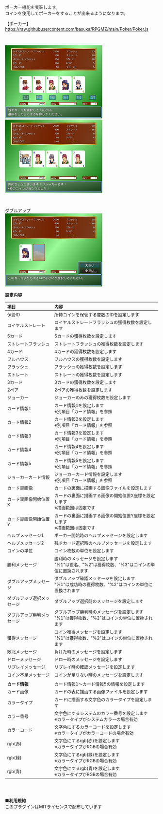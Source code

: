 ポーカー機能を実装します。</br>
コインを使用してポーカーをすることが出来るようになります。</br>

【ポーカー】</br>
https://raw.githubusercontent.com/basuka/RPGMZ/main/Poker/Poker.js</br>

</br>

![Image](/Poker/image/image1.png)　![Image](/Poker/image/image2.png)</br>

</br>

ダブルアップ</br>
![Image](/Poker/image/image3.png)


<B>設定内容</B></br>

| 項目 | 内容 |
| :--- | :--- |
|保管ID|所持コインを保管する変数のIDを設定します|
|ロイヤルストレート|ロイヤルストレートフラッシュの獲得枚数を設定します|
|5カード|5カードの獲得枚数を設定します|
|ストレートフラッシュ|ストレートフラッシュの獲得枚数を設定します|
|4カード|4カードの獲得枚数を設定します|
|フルハウス|フルハウスの獲得枚数を設定します|
|フラッシュ|フラッシュの獲得枚数を設定します|
|ストレート|ストレートの獲得枚数を設定します|
|3カード|3カードの獲得枚数を設定します|
|2ペア|2ペアの獲得枚数を設定します|
|ジョーカー|ジョーカーのみの獲得枚数を設定します|
|カード情報1|カード情報1を設定します</br>※別項目「カード情報」を参照|
|カード情報2|カード情報2を設定します</br>※別項目「カード情報」を参照|
|カード情報3|カード情報3を設定します</br>※別項目「カード情報」を参照|
|カード情報4|カード情報4を設定します</br>※別項目「カード情報」を参照|
|カード情報5|カード情報5を設定します</br>※別項目「カード情報」を参照|
|ジョーカーカード情報|ジョーカーカード情報を設定します</br>※別項目「カード情報」を参照|
|カード裏画像|カードの裏面に描画する画像ファイルを設定します|
|カード裏画像開始位置X|カードの裏面に描画する画像の開始位置X座標を設定します</br>※描画範囲は固定です|
|カード裏画像開始位置Y|カードの裏面に描画する画像の開始位置Y座標を設定します</br>※描画範囲は固定です|
|ヘルプメッセージ1|ポーカー開始時のヘルプメッセージを設定します|
|ヘルプメッセージ2|残すカード選択時のヘルプメッセージを設定します|
|コインの単位|コイン枚数の単位を設定します|
|勝利メッセージ|勝利時のメッセージを設定します</br>"%1"は役名、"%2"は獲得枚数、"%3"はコインの単位に置換されます|
|ダブルアップメッセージ|ダブルアップ確認メッセージを設定します</br>"%1"は成功時の獲得枚数、"%2"はコインの単位に置換されます|
|ダブルアップ選択メッセージ|ダブルアップ選択時のメッセージを設定します|
|ダブルアップ勝利メッセージ|ダブルアップ勝利時のメッセージを設定します</br>"%1"は獲得枚数、"%2"はコインの単位に置換されます|
|獲得メッセージ|コイン獲得メッセージを設定します</br>"%1"は獲得枚数、"%2"はコインの単位に置換されます|
|敗北メッセージ|負けた時のメッセージを設定します|
|ドローメッセージ|ドロー時のメッセージを設定します|
|リプレイメッセージ|リプレイ時の確認メッセージを設定します|
|コイン不足メッセージ|コインが足りない時のメッセージを設定します|
|||
|<B>カード情報</B>|カード情報1～カード情報5の情報を設定します|
|カード画像|カードの表に描画する画像ファイルを設定します|
|カラータイプ|カードに描画する文字色のカラータイプを設定します|
|カラー番号|文字色にするシステムのカラー番号を設定します</br>※カラータイプがシステムカラーの場合有効|
|カラーコード|文字色にするカラーコードを設定します</br>※カラータイプがカラーコードの場合有効|
|rgb(赤)|文字色にするrgb(赤)を設定します</br>※カラータイプがRGBの場合有効|
|rgb(緑)|文字色にするrgb(緑)を設定します</br>※カラータイプがRGBの場合有効|
|rgb(青)|文字色にするrgb(青)を設定します</br>※カラータイプがRGBの場合有効|



</br>
</br>

<B>■利用規約</B></br>
このプラグインはMITライセンスで配布しています
